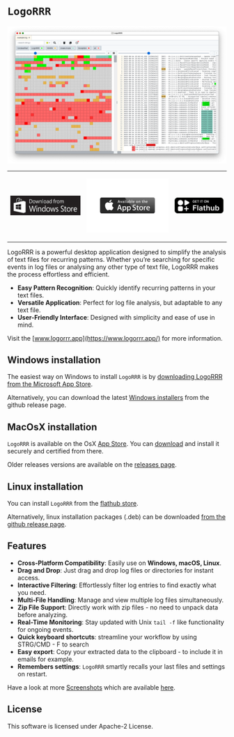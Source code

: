 # `LogoRRR`

[![Watch a video of LogoRRRs features](docs/releases/25.1.0/1440x900.png)](https://youtu.be/5ogC95PX0Ag)


<table>
  <tr>
    <td>

[![Get it on Windows App Store](docs/appstores/win/windows-store.png)](https://aka.ms/AAr3sxs)

</td>
<td>

[![Get it on Apple App Store](docs/appstores/mac/apple-store.png)](https://apps.apple.com/at/app/logorrr/id1583786769)

</td>
<td>

[![Get it on Flathub](docs/appstores/flathub/flathub.png)](https://flathub.org/apps/app.logorrr.LogoRRR)

</td>
</tr>
</table>

LogoRRR is a powerful desktop application designed to simplify the analysis of text files for recurring patterns. Whether you’re searching for specific events in log files or analysing any other type of text file, LogoRRR makes the process effortless and efficient.

* **Easy Pattern Recognition**: Quickly identify recurring patterns in your text files.
* **Versatile Application**: Perfect for log file analysis, but adaptable to any text file.
* **User-Friendly Interface**: Designed with simplicity and ease of use in mind.

Visit the [www.logorrr.app](https://www.logorrr.app/) for more information.





## Windows installation


The easiest way on Windows to install `LogoRRR` is by [downloading LogoRRR from the Microsoft App Store](https://aka.ms/AAr3sxs).

Alternatively, you can download the latest [Windows installers](https://github.com/rladstaetter/LogoRRR/releases/tag/24.5.1) from the github release page.

## MacOsX installation


`LogoRRR` is available on the OsX [App Store](https://apps.apple.com/at/app/logorrr/id1583786769). You can [download](https://apps.apple.com/at/app/logorrr/id1583786769) and install it securely and certified from there.

Older releases versions are available on the [releases page](https://github.com/rladstaetter/LogoRRR/releases).

## Linux installation

You can install `LogoRRR` from the [flathub store](https://flathub.org/apps/app.logorrr.LogoRRR).

Alternatively, linux installation packages (.deb) can be downloaded [from the github release page](https://github.com/rladstaetter/LogoRRR/releases/tag/24.5.1).

## Features

- **Cross-Platform Compatibility**: Easily use on **Windows, macOS, Linux**.
- **Drag and Drop**: Just drag and drop log files or directories for instant access.
- **Interactive Filtering**: Effortlessly filter log entries to find exactly what you need.
- **Multi-File Handling**: Manage and view multiple log files simultaneously.
- **Zip File Support**: Directly work with zip files - no need to unpack data before analyzing.
- **Real-Time Monitoring**: Stay updated with Unix `tail -f` like functionality for ongoing events.
- **Quick keyboard shortcuts**:  streamline your workflow by using STRG/CMD - F to search
- **Easy export**: Copy your extracted data to the clipboard - to include it in emails for example.
- **Remembers settings**: `LogoRRR` smartly recalls your last files and settings on restart.

Have a look at more [Screenshots](Screenshots.md) which are available [here](Screenshots.md).

## License

This software is licensed under Apache-2 License.

